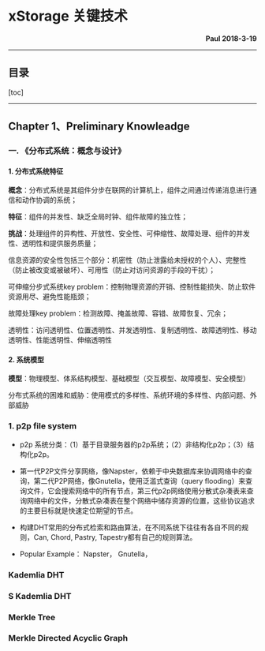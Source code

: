 # xStorage 关键技术

**<p align="right">Paul 2018-3-19</p>**
 
***
## 目录
[toc]
***

## Chapter 1、Preliminary Knowleadge

### 一. 《分布式系统：概念与设计》

#### 1. 分布式系统特征

**概念**：分布式系统是其组件分步在联网的计算机上，组件之间通过传递消息进行通信和动作协调的系统；

**特征**：组件的并发性、缺乏全局时钟、组件故障的独立性；

**挑战**：处理组件的异构性、开放性、安全性、可伸缩性、故障处理、组件的并发性、透明性和提供服务质量；
    
信息资源的安全性包括三个部分：机密性（防止泄露给未授权的个人）、完整性（防止被改变或被破坏）、可用性（防止对访问资源的手段的干扰）；
    
可伸缩分步式系统key problem：控制物理资源的开销、控制性能损失、防止软件资源用尽、避免性能瓶颈；
    
故障处理key problem：检测故障、掩盖故障、容错、故障恢复、冗余；
    
透明性：访问透明性、位置透明性、并发透明性、复制透明性、故障透明性、移动透明性、性能透明性、伸缩透明性
        
#### 2. 系统模型

**模型**：物理模型、体系结构模型、基础模型（交互模型、故障模型、安全模型）

分布式系统的困难和威胁：使用模式的多样性、系统环境的多样性、内部问题、外部威胁



### 1. p2p file system

- p2p 系统分类：（1）基于目录服务器的p2p系统；（2）非结构化p2p；（3）结构化p2p。
- 第一代P2P文件分享网络，像Napster，依赖于中央数据库来协调网络中的查询，第二代P2P网络，像Gnutella，使用泛滥式查询（query flooding）来查询文件，它会搜索网络中的所有节点，第三代p2p网络使用分散式杂凑表来查询网络中的文件，分散式杂凑表在整个网络中储存资源的位置，这些协议追求的主要目标就是快速定位期望的节点。
- 构建DHT常用的分布式检索和路由算法，在不同系统下往往有各自不同的规则，Can, Chord, Pastry, Tapestry都有自己的规则算法。

- Popular Example：
    Napster，
    Gnutella，

### Kademlia DHT


### S Kademlia DHT


### Merkle Tree

### Merkle Directed Acyclic Graph

### 